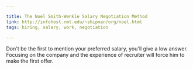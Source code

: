 ```yaml
---

title: The Noel Smith-Wenkle Salary Negotiation Method
link: http://infohost.nmt.edu/~shipman/org/noel.html
tags: hiring, salary, work, negotiation

---
```


Don't be the first to mention your preferred salary, you'll give a low answer.
Focusing on the company and the experience of recruiter will force him to make the first offer.
